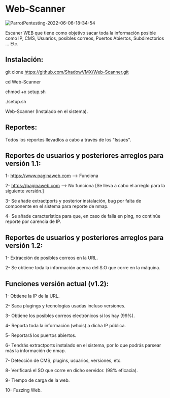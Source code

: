 # Web-Scanner

![ParrotPentesting-2022-06-06-18-34-54](https://user-images.githubusercontent.com/92258683/172205616-13bcfcf8-75f5-4a67-982c-53295cab5dcf.png)


Escaner WEB que tiene como objetivo sacar toda la información posible como IP, CMS, Usuarios, posibles correos, Puertos Abiertos, Subdirectorios ... Etc.


## Instalación:

git clone https://github.com/ShadowVMX/Web-Scanner.git

cd Web-Scanner

chmod +x setup.sh

./setup.sh

Web-Scanner (Instalado en el sistema).



## Reportes:

Todos los reportes llevadlos a cabo a través de los "Issues".



## Reportes de usuarios y posteriores arreglos para versión 1.1:

1- https://www.paginaweb.com --> Funciona

2- https://paginaweb.com --> No funciona [Se lleva a cabo el arreglo para la siguiente versión.]

3- Se añade extractports y posterior instalación, bug por falta de componente en el sistema para reporte de nmap.

4- Se añade característica para que, en caso de falla en ping, no continúe reporte por carencia de IP.




## Reportes de usuarios y posteriores arreglos para versión 1.2:

1- Extracción de posibles correos en la URL.

2- Se obtiene toda la información acerca del S.O que corre en la máquina.


## Funciones versión actual (v1.2):

1- Obtiene la IP de la URL.

2- Saca plugings y tecnologías usadas incluso versiones.

3- Obtiene los posibles correos electrónicos si los hay (99%).

4- Reporta toda la información (whois) a dicha IP pública.

5- Reportará los puertos abiertos.

6- Tendrás extractports instalado en el sistema, por lo que podrás parsear más la información de nmap.

7- Detección de CMS, plugins, usuarios, versiones, etc.

8- Verificará el SO que corre en dicho servidor. (98% eficacia).

9- Tiempo de carga de la web.

10- Fuzzing Web.




